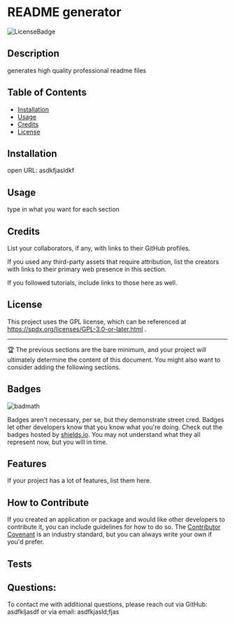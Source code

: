 # README generator
  
  ![LicenseBadge](https://img.shields.io/badge/License-GPL-blue.svg)

## Description

generates high quality professional readme files

## Table of Contents 

- [Installation](#installation)
- [Usage](#usage)
- [Credits](#credits)
- [License](#license)

## Installation

open URL: asdkfjasldkf

## Usage

type in what you want for each section

## Credits

List your collaborators, if any, with links to their GitHub profiles.

If you used any third-party assets that require attribution, list the creators with links to their primary web presence in this section.

If you followed tutorials, include links to those here as well.

## License

This project uses the GPL license, which can be referenced at https://spdx.org/licenses/GPL-3.0-or-later.html .


---

🏆 The previous sections are the bare minimum, and your project will ultimately determine the content of this document. You might also want to consider adding the following sections.

## Badges

![badmath](https://img.shields.io/github/languages/top/lernantino/badmath)

Badges aren't necessary, per se, but they demonstrate street cred. Badges let other developers know that you know what you're doing. Check out the badges hosted by [shields.io](https://shields.io/). You may not understand what they all represent now, but you will in time.

## Features

If your project has a lot of features, list them here.

## How to Contribute

If you created an application or package and would like other developers to contribute it, you can include guidelines for how to do so. The [Contributor Covenant](https://www.contributor-covenant.org/) is an industry standard, but you can always write your own if you'd prefer.

## Tests

## Questions:
To contact me with additional questions, please reach out via GitHub:
asdfkljasdf
or via email:
asdfkjasld;fjas


